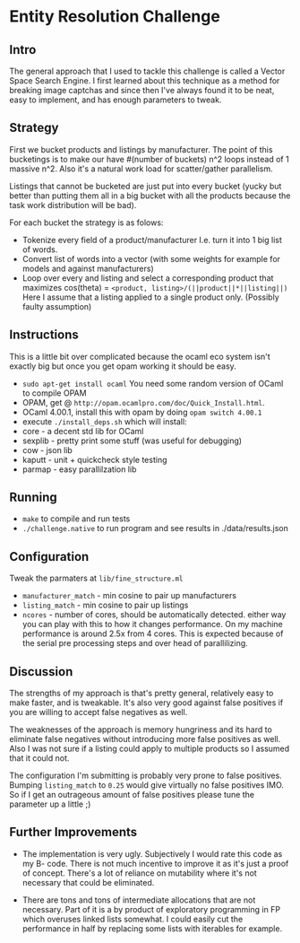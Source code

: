 Entity Resolution Challenge
===========================

Intro
-----
The general approach that I used to tackle this challenge is called a
Vector Space Search Engine. I first learned about this technique as a
method for breaking image captchas and since then I've always found it
to be neat, easy to implement, and has enough parameters to tweak.

Strategy
---------
First we bucket products and listings by manufacturer. The point of this
bucketings is to make our have #(number of buckets) n^2 loops instead 
of 1 massive n^2. Also it's a natural work load for scatter/gather parallelism.

Listings that cannot be bucketed are just put into every bucket (yucky
but better than putting them all in a big bucket with all the products
because the task work distribution will be bad). 

For each bucket the strategy is as folows:
* Tokenize every field of a product/manufacturer I.e. turn it into 1 big
  list of words.
* Convert list of words into a vector (with some weights for example for
  models and against manufacturers)
* Loop over every and listing and select a corresponding product that maximizes
  cos(theta) = `<product, listing>/(||product||*||listing||)`
  Here I assume that a listing applied to a single product only. 
  (Possibly faulty assumption)


Instructions
------------
This is a little bit over complicated because the ocaml eco system
isn't exactly big but once you get opam working it should be easy.

* `sudo apt-get install ocaml` You need some random version of OCaml to
   compile OPAM
* OPAM, get @ `http://opam.ocamlpro.com/doc/Quick_Install.html`.
* OCaml 4.00.1, install this with opam by doing `opam switch 4.00.1`
* execute `./install_deps.sh` which will install:
* core - a decent std lib for OCaml
* sexplib - pretty print some stuff (was useful for debugging)
* cow - json lib
* kaputt - unit + quickcheck style testing
* parmap - easy parallilzation lib

Running
-------
* `make` to compile and run tests
* `./challenge.native` to run program and see results in ./data/results.json

Configuration
-------------
Tweak the parmaters at `lib/fine_structure.ml`
* `manufacturer_match` - min cosine to pair up manufacturers
* `listing_match` - min cosine to pair up listings
* `ncores` - number of cores, should be automatically detected. either
   way you can play with this to how it changes performance. On my
   machine performance is around 2.5x from 4 cores. This is expected
   because of the serial pre processing steps and over head of
   parallilizing.

Discussion
----------
The strengths of my approach is that's pretty general, relatively easy to make
faster, and is tweakable. It's also very good against false positives if you
are willing to accept false negatives as well.

The weaknesses of the approach is memory hungriness and its hard to
eliminate false negatives without introducing more false positives as
well. Also I was not sure if a listing could apply to multiple products
so I assumed that it could not.


The configuration I'm submitting is probably very prone to false positives.
Bumping `listing_match` to `0.25` would give virtually no false positives IMO.
So if I get an outrageous amount of false positives please tune the parameter
up a little ;)

Further Improvements
--------------------
* The implementation is very ugly. Subjectively I would rate this code
  as my B- code. There is not much incentive to improve it as it's just a
  proof of concept. There's a lot of reliance on mutability where it's not
  necessary that could be eliminated.

* There are tons and tons of intermediate allocations that are not necessary.
  Part of it is a by product of exploratory programming in FP which overuses
  linked lists somewhat. I could easily cut the performance in half by 
  replacing some lists with iterables for example.
